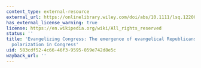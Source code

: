 ```yaml
---
content_type: external-resource
external_url: https://onlinelibrary.wiley.com/doi/abs/10.1111/lsq.12200
has_external_license_warning: true
license: https://en.wikipedia.org/wiki/All_rights_reserved
status: ''
title: 'Evangelizing Congress: The emergence of evangelical Republicans and party
  polarization in Congress'
uid: 583cdf52-4c66-46f3-9595-059e742d8e5c
wayback_url: ''
---
```

